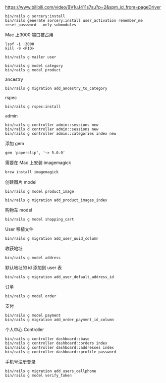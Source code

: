 https://www.bilibili.com/video/BV1uJ411s7su?p=2&spm_id_from=pageDriver

```
bin/rails g sorcery:install
bin/rails generate sorcery:install user_activation remember_me reset_password --only-submodules
```

Mac 上3000 端口被占用

```
lsof -i :3000
kill -9 <PID>
```

```
bin/rails g mailer user
```
```
bin/rails g model category
bin/rails g model product
```

ancestry
```
bin/rails g migration add_ancestry_to_category
```

rspec

```
bin/rails g rspec:install
```

admin
```
bin/rails g controller admin::sessions new
bin/rails d controller admin::sessions new
bin/rails g controller admin::categories index new
```

添加 gem
```
gem 'paperclip', '~> 5.0.0'
```
需要在 Mac 上安装 imagemagick
```bash
brew install imagemagick
```

创建图片 model
```
bin/rails g model product_image
```

```
bin/rails g migration add_product_images_index
```

购物车 model
```
bin/rails g model shopping_cart
```

User 移植文件
```
bin/rails g migration add_user_uuid_column
```

收获地址
```
bin/rails g model address
```

默认地址的 id 添加到 user 表
```
bin/rails g migration add_user_default_address_id
```

订单
```
bin/rails g model order
```

支付
```
bin/rails g model payment
bin/rails g migration add_order_payment_id_column
```

个人中心 Controller
```
bin/rails g controller dashboard::base
bin/rails g controller dashboard::orders index
bin/rails g controller dashboard::addresses index
bin/rails g controller dashboard::profile password
```

手机号注册登录
```
bin/rails g migration add_users_cellphone
bin/rails g model verify_token
```